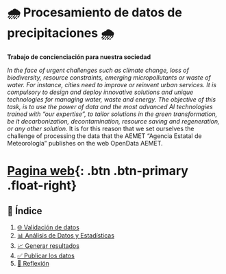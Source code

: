 #  🌧️ **Procesamiento de datos de precipitaciones** 🌧️
**Trabajo de concienciación para nuestra sociedad**

*In the face of urgent challenges such as climate change, loss of biodiversity,  resource constraints, emerging micropollutants or waste of water. For instance,  cities need to improve or reinvent urban services.
It is compulsory to design and deploy innovative solutions and unique technologies for managing water, waste and energy.
The objective of this task, is to use the power of data and the most advanced AI technologies trained with “our expertise”, to tailor solutions in the green transformation, be it decarbonization, decontamination, resource saving and regeneration, or any other solution.*
It is for this reason that we set ourselves the challenge of processing the data that the AEMET “Agencia Estatal de Meteorología” publishes on the web OpenData AEMET.

# [**Pagina web**](/E04/index.html){: .btn .btn-primary .float-right}

## 📑 **Índice**

1. [🌐 Validación de datos](./E01/E01.md)  
2. [📊 Análisis de Datos y Estadísticas](./E02/E02.md)
3. [📈 Generar resultados](./E03/E03.md)
4. [✅ Publicar los datos](./E04/E04.md)
6. [💭 Reflexión](./E05/E05.md)
